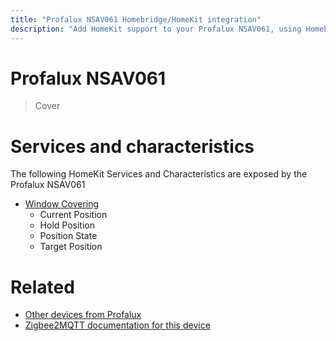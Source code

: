 ```yaml
---
title: "Profalux NSAV061 Homebridge/HomeKit integration"
description: "Add HomeKit support to your Profalux NSAV061, using Homebridge, Zigbee2MQTT and homebridge-z2m."
---
```

<!---
This file has been GENERATED using src/docgen/docgen.ts
DO NOT EDIT THIS FILE MANUALLY!
-->
# Profalux NSAV061
> Cover


# Services and characteristics
The following HomeKit Services and Characteristics are exposed by
the Profalux NSAV061

* [Window Covering](../../cover.md)
  * Current Position
  * Hold Position
  * Position State
  * Target Position


# Related
* [Other devices from Profalux](../index.md#profalux)
* [Zigbee2MQTT documentation for this device](https://www.zigbee2mqtt.io/devices/NSAV061.html)